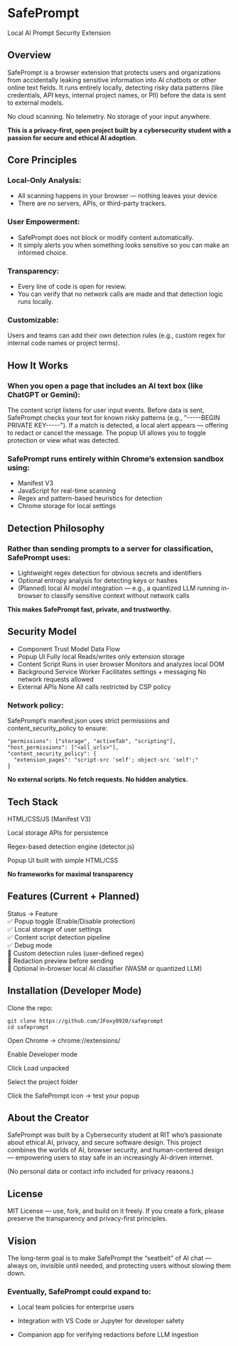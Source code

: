 # **SafePrompt**

Local AI Prompt Security Extension

## Overview

SafePrompt is a browser extension that protects users and organizations from accidentally leaking sensitive information into AI chatbots or other online text fields.
It runs entirely locally, detecting risky data patterns (like credentials, API keys, internal project names, or PII) before the data is sent to external models.

No cloud scanning.
No telemetry.
No storage of your input anywhere.

**This is a privacy-first, open project built by a cybersecurity student with a passion for secure and ethical AI adoption.**

##  Core Principles

### Local-Only Analysis:
* All scanning happens in your browser — nothing leaves your device.
* There are no servers, APIs, or third-party trackers.

### User Empowerment:
* SafePrompt does not block or modify content automatically.
* It simply alerts you when something looks sensitive so you can make an informed choice.

### Transparency:
* Every line of code is open for review.
* You can verify that no network calls are made and that detection logic runs locally.

### Customizable:
Users and teams can add their own detection rules (e.g., custom regex for internal code names or project terms).

##  How It Works

### When you open a page that includes an AI text box (like ChatGPT or Gemini):

The content script listens for user input events.
Before data is sent, SafePrompt checks your text for known risky patterns (e.g., "-----BEGIN PRIVATE KEY-----").
If a match is detected, a local alert appears — offering to redact or cancel the message.
The popup UI allows you to toggle protection or view what was detected.

### SafePrompt runs entirely within Chrome’s extension sandbox using:

* Manifest V3
* JavaScript for real-time scanning
* Regex and pattern-based heuristics for detection
* Chrome storage for local settings

##  Detection Philosophy

### Rather than sending prompts to a server for classification, SafePrompt uses:

* Lightweight regex detection for obvious secrets and identifiers
* Optional entropy analysis for detecting keys or hashes
* (Planned) local AI model integration — e.g., a quantized LLM running in-browser to classify sensitive context without network calls

**This makes SafePrompt fast, private, and trustworthy.**

##  Security Model
* Component	Trust Model	Data Flow
* Popup UI	Fully local	Reads/writes only extension storage
* Content Script	Runs in user browser	Monitors and analyzes local DOM
* Background Service Worker	Facilitates settings + messaging	No network requests allowed
* External APIs	None	All calls restricted by CSP policy

### Network policy:
SafePrompt’s manifest.json uses strict permissions and content_security_policy to ensure:
```
"permissions": ["storage", "activeTab", "scripting"],
"host_permissions": ["<all_urls>"],
"content_security_policy": {
  "extension_pages": "script-src 'self'; object-src 'self';"
}
```

**No external scripts. No fetch requests. No hidden analytics.**

##  Tech Stack

HTML/CSS/JS (Manifest V3)

Local storage APIs for persistence

Regex-based detection engine (detector.js)

Popup UI built with simple HTML/CSS

**No frameworks for maximal transparency**

##  Features (Current + Planned)
Status -> Feature\
 ✅  Popup toggle (Enable/Disable protection)\
 ✅  Local storage of user settings\
 ✅  Content script detection pipeline\
 ✅  Debug mode\
 🚧  Custom detection rules (user-defined regex)\
 🚧  Redaction preview before sending\
 🚧  Optional in-browser local AI classifier (WASM or quantized LLM)

## Installation (Developer Mode)

Clone the repo:
```
git clone https://github.com/JFoxy0920/safeprompt
cd safeprompt
```

Open Chrome → chrome://extensions/

Enable Developer mode

Click Load unpacked

Select the project folder

Click the SafePrompt icon → test your popup

##  About the Creator

SafePrompt was built by a Cybersecurity student at RIT who’s passionate about ethical AI, privacy, and secure software design.
This project combines the worlds of AI, browser security, and human-centered design — empowering users to stay safe in an increasingly AI-driven internet.

(No personal data or contact info included for privacy reasons.)

##  License

MIT License — use, fork, and build on it freely.
If you create a fork, please preserve the transparency and privacy-first principles.

## Vision

The long-term goal is to make SafePrompt the “seatbelt” of AI chat —
always on, invisible until needed, and protecting users without slowing them down.

### Eventually, SafePrompt could expand to:

* Local team policies for enterprise users

* Integration with VS Code or Jupyter for developer safety

* Companion app for verifying redactions before LLM ingestion

